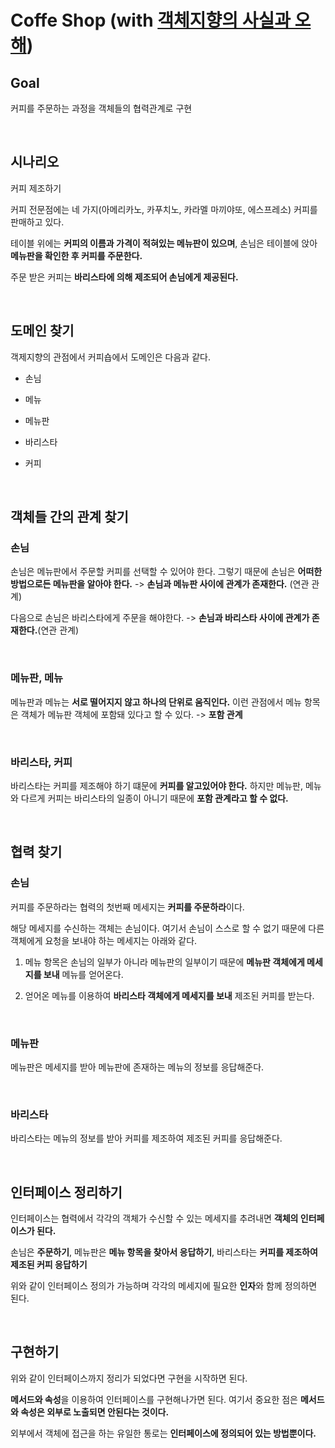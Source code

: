 Coffe Shop (with [객체지향의 사실과 오해](https://book.naver.com/bookdb/book_detail.nhn?bid=9145968))
===

## Goal

커피를 주문하는 과정을 객체들의 협력관계로 구현

<br>

## 시나리오

커피 제조하기

커피 전문점에는 네 가지(아메리카노, 카푸치노, 카라멜 마끼야또, 에스프레소) 커피를 판매하고 있다.

테이블 위에는 **커피의 이름과 가격이 적혀있는 메뉴판이 있으며**, 손님은 테이블에 앉아 **메뉴판을 확인한 후 커피를 주문한다.**

주문 받은 커피는 **바리스타에 의해 제조되어 손님에게 제공된다.**

<br>

## 도메인 찾기

객제지향의 관점에서 커피숍에서 도메인은 다음과 같다.

- 손님

- 메뉴

- 메뉴판

- 바리스타

- 커피

<br>

## 객체들 간의 관계 찾기

### 손님

손님은 메뉴판에서 주문할 커피를 선택할 수 있어야 한다. 그렇기 때문에 손님은 **어떠한 방법으로든 메뉴판을 알아야 한다.** -> **손님과 메뉴판 사이에 관계가 존재한다.** (연관 관계)

다음으로 손님은 바리스타에게 주문을 해야한다. -> **손님과 바리스타 사이에 관계가 존재한다.**(연관 관계)

<br>

### 메뉴판, 메뉴

메뉴판과 메뉴는 **서로 떨어지지 않고 하나의 단위로 움직인다.** 이런 관점에서 메뉴 항목은 객체가 메뉴판 객체에 포함돼 있다고 할 수 있다. -> **포함 관계**

<br>

### 바리스타, 커피

바리스타는 커피를 제조해야 하기 떄문에 **커피를 알고있어야 한다.** 하지만 메뉴판, 메뉴와 다르게 커피는 바리스타의 일종이 아니기 때문에 **포함 관계라고 할 수 없다.**

<br>

## 협력 찾기

### 손님

커피를 주문하라는 협력의 첫번째 메세지는 **커피를 주문하라**이다.

해당 메세지를 수신하는 객체는 손님이다. 여기서 손님이 스스로 할 수 없기 때문에 다른 객체에게 요청을 보내야 하는 메세지는 아래와 같다.

1. 메뉴 항목은 손님의 일부가 아니라 메뉴판의 일부이기 때문에 **메뉴판 객체에게 메세지를 보내** 메뉴를 얻어온다.

2. 얻어온 메뉴를 이용하여 **바리스타 객체에게 메세지를 보내** 제조된 커피를 받는다.

<br>

### 메뉴판

메뉴판은 메세지를 받아 메뉴판에 존재하는 메뉴의 정보를 응답해준다.

<br>

### 바리스타

바리스타는 메뉴의 정보를 받아 커피를 제조하여 제조된 커피를 응답해준다.

<br>

## 인터페이스 정리하기

인터페이스는 협력에서 각각의 객체가 수신할 수 있는 메세지를 추려내면 **객체의 인터페이스가 된다.**

손님은 **주문하기**, 메뉴판은 **메뉴 항목을 찾아서 응답하기**, 바리스타는 **커피를 제조하여 제조된 커피 응답하기**

위와 같이 인터페이스 정의가 가능하며 각각의 메세지에 필요한 **인자**와 함께 정의하면 된다.

<br>

## 구현하기

위와 같이 인터페이스까지 정리가 되었다면 구현을 시작하면 된다.

**메서드와 속성**을 이용하여 인터페이스를 구현해나가면 된다. 여기서 중요한 점은 **메서드와 속성은 외부로 노출되면 안된다는 것이다.**

외부에서 객체에 접근을 하는 유일한 통로는 **인터페이스에 정의되어 있는 방법뿐이다.** 




